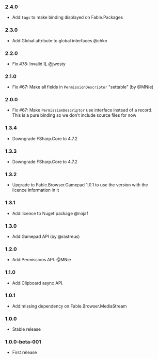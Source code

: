 ### 2.4.0 

* Add `tags` to make binding displayed on Fable.Packages

### 2.3.0

* Add Global attribute to global interfaces @chkn

### 2.2.0

* Fix #78: Invalid IL @jwosty

### 2.1.0

* Fix #67: Make all fields in `PermissionDescriptor` "settable" (by @MNie)

### 2.0.0

* Fix #67: Make `PermissionDescriptor` use interface instead of a record. This is a pure binding so we don't include source files for now

### 1.3.4

* Downgrade FSharp.Core to 4.7.2

### 1.3.3

* Downgrade FSharp.Core to 4.7.2

### 1.3.2

* Upgrade to Fable.Browser.Gamepad 1.0.1 to use the version with the licence information in it

### 1.3.1

* Add licence to Nuget package @nojaf

### 1.3.0

* Add Gamepad API (by @rastreus)

### 1.2.0

* Add Permissions API. @MNie

### 1.1.0

* Add Clipboard async API.

### 1.0.1

* Add missing dependency on Fable.Browser.MediaStream

### 1.0.0

* Stable release

### 1.0.0-beta-001

* First release
